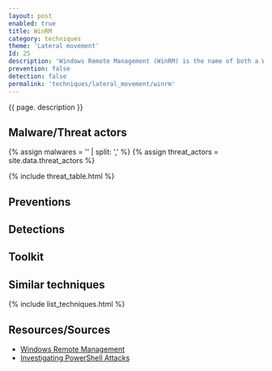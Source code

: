 ```yaml
---
layout: post
enabled: true
title: WinRM
category: techniques
theme: 'Lateral movement'
Id: 25
description: 'Windows Remote Management (WinRM) is the name of both a Windows service and a protocol that allows a user to interact with a remote system (e.g., run an executable, modify the Registry, modify services). It may be called with the winrm command or by any number of programs such as PowerShell.'
prevention: false
detection: false
permalink: 'techniques/lateral_movement/winrm'
---
```

{{ page. description }}


## Malware/Threat actors

{% assign malwares = '' | split: ',' %}
{% assign threat_actors = site.data.threat_actors %}

{% include threat_table.html %}

## Preventions


## Detections


## Toolkit


## Similar techniques

{% include list_techniques.html %}


## Resources/Sources
* [Windows Remote Management](https://attack.mitre.org/techniques/T1028/)
* [Investigating PowerShell Attacks](https://www.blackhat.com/docs/us-14/materials/us-14-Kazanciyan-Investigating-Powershell-Attacks-WP.pdf)
